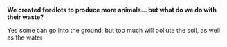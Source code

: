 **We created feedlots to produce more animals… but what do we do with their waste?**


Yes some can go into the ground, but too much will pollute the soil, as well as the water